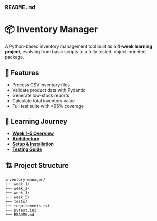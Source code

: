 ## `README.md`


# 📦 Inventory Manager

A Python-based inventory management tool built as a **4-week learning project**, evolving from basic scripts to a fully tested, object-oriented package.


## 🚀 Features
- Process CSV inventory files
- Validate product data with Pydantic
- Generate low-stock reports
- Calculate total inventory value
- Full test suite with >95% coverage


## 📅 Learning Journey
- **[Week 1–5 Overview](docs/INDEX.md)**
- **[Architecture](docs/ARCHITECTURE.md)**
- **[Setup & Installation](docs/SETUP.md)**
- **[Testing Guide](docs/TESTING.md)**



## 🏗️ Project Structure
```
inventory-manager/
├── week_1/
├── week_2/
├── week_3/
├── week_5/
├── tests/
├── requirements.txt
├── pytest.ini
└── README.md
```